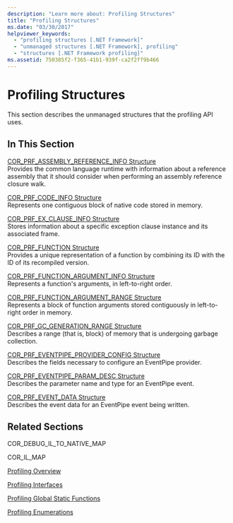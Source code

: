 ```yaml
---
description: "Learn more about: Profiling Structures"
title: "Profiling Structures"
ms.date: "03/30/2017"
helpviewer_keywords:
  - "profiling structures [.NET Framework]"
  - "unmanaged structures [.NET Framework], profiling"
  - "structures [.NET Framework profiling]"
ms.assetid: 750385f2-f365-41b1-939f-ca2f2ff9b466
---
```

# Profiling Structures

This section describes the unmanaged structures that the profiling API uses.

## In This Section

 [COR_PRF_ASSEMBLY_REFERENCE_INFO Structure](cor-prf-assembly-reference-info-structure.md)\
 Provides the common language runtime with information about a reference assembly that it should consider when performing an assembly reference closure walk.

 [COR_PRF_CODE_INFO Structure](cor-prf-code-info-structure.md)\
 Represents one contiguous block of native code stored in memory.

 [COR_PRF_EX_CLAUSE_INFO Structure](cor-prf-ex-clause-info-structure.md)\
 Stores information about a specific exception clause instance and its associated frame.

 [COR_PRF_FUNCTION Structure](cor-prf-function-structure.md)\
 Provides a unique representation of a function by combining its ID with the ID of its recompiled version.

 [COR_PRF_FUNCTION_ARGUMENT_INFO Structure](cor-prf-function-argument-info-structure.md)\
 Represents a function's arguments, in left-to-right order.

 [COR_PRF_FUNCTION_ARGUMENT_RANGE Structure](cor-prf-function-argument-range-structure.md)\
 Represents a block of function arguments stored contiguously in left-to-right order in memory.

 [COR_PRF_GC_GENERATION_RANGE Structure](cor-prf-gc-generation-range-structure.md)\
 Describes a range (that is, block) of memory that is undergoing garbage collection.

 [COR_PRF_EVENTPIPE_PROVIDER_CONFIG Structure](../../../core/unmanaged-api/profiling/cor-prf-eventpipe-provider-config-structure.md)\
 Describes the fields necessary to configure an EventPipe provider.

 [COR_PRF_EVENTPIPE_PARAM_DESC Structure](../../../core/unmanaged-api/profiling/cor-prf-eventpipe-param-desc-structure.md)\
 Describes the parameter name and type for an EventPipe event.

 [COR_PRF_EVENT_DATA Structure](../../../core/unmanaged-api/profiling/cor-prf-event-data-structure.md)\
 Describes the event data for an EventPipe event being written.

## Related Sections

 COR_DEBUG_IL_TO_NATIVE_MAP

 COR_IL_MAP

 [Profiling Overview](profiling-overview.md)

 [Profiling Interfaces](profiling-interfaces.md)

 [Profiling Global Static Functions](profiling-global-static-functions.md)

 [Profiling Enumerations](profiling-enumerations.md)
